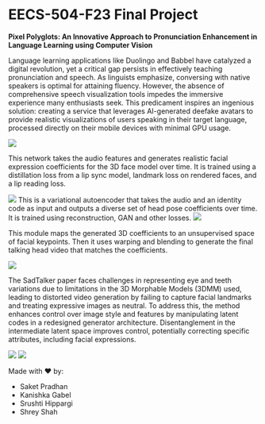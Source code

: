 # EECS-504-F23 Final Project
**Pixel Polyglots: An Innovative Approach to Pronunciation Enhancement in Language Learning using Computer Vision**


Language learning applications like Duolingo and Babbel have catalyzed a digital revolution, yet a critical gap persists in effectively teaching pronunciation and speech. As linguists emphasize, conversing with native speakers is optimal for attaining fluency. However, the absence of comprehensive speech visualization tools impedes the immersive experience many enthusiasts seek. This predicament inspires an ingenious solution: creating a service that leverages AI-generated deefake avatars to provide realistic visualizations of users speaking in their target language, processed directly on their mobile devices with minimal GPU usage.



<img src="https://raw.githubusercontent.com/Saketspradhan/EECS-504-F23/main/Readme_data/Overall.jpg">

This network takes the audio features and generates realistic facial expression coefficients for the 3D face model over time. It is trained using a distillation loss from a lip sync model, landmark loss on rendered faces, and a lip reading loss.

<img src="https://raw.githubusercontent.com/Saketspradhan/EECS-504-F23/main/Readme_data/ExpNet.jpg">
This is a variational autoencoder that takes the audio and an identity code as input and outputs a diverse set of head pose coefficients over time. It is trained using reconstruction, GAN and other losses.

<img src="https://raw.githubusercontent.com/Saketspradhan/EECS-504-F23/main/Readme_data/PoseVAE.jpg">

This module maps the generated 3D coefficients to an unsupervised space of facial keypoints. Then it uses warping and blending to generate the final talking head video that matches the coefficients.

<img src="https://raw.githubusercontent.com/Saketspradhan/EECS-504-F23/main/Readme_data/FaceRender.jpg">

The SadTalker paper faces challenges in representing eye and teeth variations due to limitations in the 3D Morphable Models (3DMM) used, leading to distorted video generation by failing to capture facial landmarks and treating expressive images as neutral. To address this, the method enhances control over image style and features by manipulating latent codes in a redesigned generator architecture. Disentanglement in the intermediate latent space improves control, potentially correcting specific attributes, including facial expressions.

<img src="https://raw.githubusercontent.com/Saketspradhan/EECS-504-F23/main/Readme_data/latent_codes.jpg">

<img src="https://raw.githubusercontent.com/Saketspradhan/EECS-504-F23/main/Readme_data/StyleGan_result.png">

Made with ❤️ by: 
* Saket Pradhan
* Kanishka Gabel
* Srushti Hippargi
* Shrey Shah
